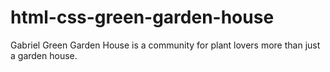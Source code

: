 # html-css-green-garden-house
Gabriel Green Garden House is a community for plant lovers more than just a garden house.

